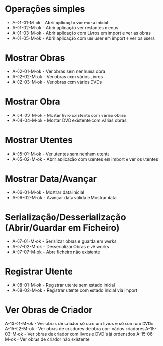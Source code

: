 # Operações simples

* A-01-01-M-ok - Abrir aplicação ver menu inicial
* A-01-02-M-ok - Abrir aplicação ver restantes menus
* A-01-03-M-ok - Abrir aplicação com Livros em import e ver as obras   
* A-01-05-M-ok - Abrir aplicação com um user em import e ver os users

# Mostrar Obras

* A-02-01-M-ok - Ver obras sem nenhuma obra 
* A-02-02-M-ok - Ver obras com vários Livros  
* A-02-03-M-ok - Ver obras com vários DVDs  

# Mostrar Obra

* A-04-03-M-ok - Mostar livro existente com várias obras  
* A-04-04-M-ok - Mostar DVD existente com várias obras  

# Mostrar Utentes

* A-05-01-M-ok - Ver utentes sem nenhum utente
* A-05-02-M-ok - Abrir aplicação com utentes em import e ver os utentes

# Mostrar Data/Avançar

* A-06-01-M-ok - Mostrar data inicial 
* A-06-02-M-ok - Avançar data válida e Mostrar data

# Serialização/Desserialização (Abrir/Guardar em Ficheiro)

* A-07-01-M-ok - Serializar obras e guarda em works
* A-07-02-M-ok - Desserializar Obras e vê works
* A-07-07-M-ok - Abre ficheiro não existente

# Registrar Utente

* A-08-01-M-ok - Registrar utente sem estado inicial 
* A-08-02-M-ok - Registrar utente com estado inicial via import 

# Ver Obras de Criador

A-15-01-M-ok - Ver obras de criador só com um livros e só com um DVDs
A-15-02-M-ok - Ver obras de criadores de obra com vários criadores
A-15-03-M-ok - Ver obras de criador com livros e DVD's já ordenados
A-15-06-M-ok - Ver obras de criador não existente

